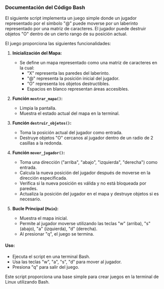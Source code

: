 ### Documentación del Código Bash

El siguiente script implementa un juego simple donde un jugador representado por el símbolo "@" puede moverse por un laberinto representado por una matriz de caracteres. El jugador puede destruir objetos "O" dentro de un cierto rango de su posición actual.

El juego proporciona las siguientes funcionalidades:

1. **Inicialización del Mapa:**
   - Se define un mapa representado como una matriz de caracteres en la cual:
     - "X" representa las paredes del laberinto.
     - "@" representa la posición inicial del jugador.
     - "O" representa los objetos destructibles.
     - Espacios en blanco representan áreas accesibles.

2. **Función `mostrar_mapa()`:**
   - Limpia la pantalla.
   - Muestra el estado actual del mapa en la terminal.

3. **Función `destruir_objetos()`:**
   - Toma la posición actual del jugador como entrada.
   - Destruye objetos "O" cercanos al jugador dentro de un radio de 2 casillas a la redonda.

4. **Función `mover_jugador()`:**
   - Toma una dirección ("arriba", "abajo", "izquierda", "derecha") como entrada.
   - Calcula la nueva posición del jugador después de moverse en la dirección especificada.
   - Verifica si la nueva posición es válida y no está bloqueada por paredes.
   - Actualiza la posición del jugador en el mapa y destruye objetos si es necesario.

5. **Bucle Principal (`Main`):**
   - Muestra el mapa inicial.
   - Permite al jugador moverse utilizando las teclas "w" (arriba), "s" (abajo), "a" (izquierda), "d" (derecha).
   - Al presionar "q", el juego se termina.

#### Uso:
- Ejecuta el script en una terminal Bash.
- Usa las teclas "w", "a", "s", "d" para mover al jugador.
- Presiona "q" para salir del juego.

Este script proporciona una base simple para crear juegos en la terminal de Linux utilizando Bash.
